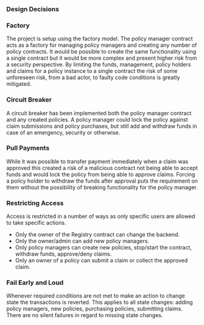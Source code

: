 ### Design Decisions

### Factory
The project is setup using the factory model.  The policy manager contract acts as a factory for managing policy managers and creating any number of policy contracts.  It would be possible to create the same functionality using a single contract but it would be more complex and present higher risk from a security perspective.  By limiting the funds, management, policy holders and claims for a policy instance to a single contract the risk of some unforeseen risk, from a bad actor, to faulty code conditions is greatly mitigated.

### Circuit Breaker
A circuit breaker has been implemented both the policy manager contract and any created policies.  A policy manager could lock the policy against claim submissions and policy purchases, but still add and withdraw funds in case of an emergency, security or otherwise.

### Pull Payments
While it was possible to transfer payment immediately when a claim was approved this created a risk of a malicious contract not being able to accept funds and would lock the policy from being able to approve claims.  Forcing a policy holder to withdraw the funds after approval puts the requirement on them without the possibility of breaking functionality for the policy manager.

### Restricting Access
Access is restricted in a number of ways as only specific users are allowed to take specific actions.
* Only the owner of the Registry contract can change the backend.
* Only the owner/admin can add new policy managers.
* Only policy managers can create new policies, stop/start the contract, withdraw funds, approve/deny claims.
* Only an owner of a policy can submit a claim or collect the approved claim.

### Fail Early and Loud
Whenever required conditions are not met to make an action to change state the transactions is reverted.  This applies to all state changes: adding policy managers, new policies, purchasing policies, submitting claims.  There are no silent failures in regard to missing state changes.
